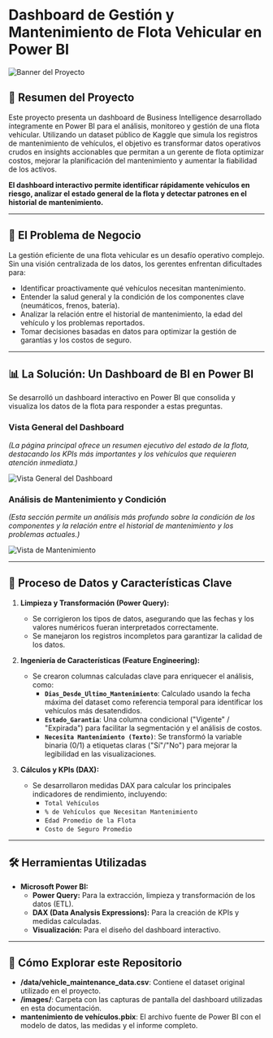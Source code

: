 # Dashboard de Gestión y Mantenimiento de Flota Vehicular en Power BI

![Banner del Proyecto]() 

## 📜 Resumen del Proyecto

Este proyecto presenta un dashboard de Business Intelligence desarrollado íntegramente en Power BI para el análisis, monitoreo y gestión de una flota vehicular. Utilizando un dataset público de Kaggle que simula los registros de mantenimiento de vehículos, el objetivo es transformar datos operativos crudos en insights accionables que permitan a un gerente de flota optimizar costos, mejorar la planificación del mantenimiento y aumentar la fiabilidad de los activos.

**El dashboard interactivo permite identificar rápidamente vehículos en riesgo, analizar el estado general de la flota y detectar patrones en el historial de mantenimiento.**

---

## 🎯 El Problema de Negocio

La gestión eficiente de una flota vehicular es un desafío operativo complejo. Sin una visión centralizada de los datos, los gerentes enfrentan dificultades para:
*   Identificar proactivamente qué vehículos necesitan mantenimiento.
*   Entender la salud general y la condición de los componentes clave (neumáticos, frenos, batería).
*   Analizar la relación entre el historial de mantenimiento, la edad del vehículo y los problemas reportados.
*   Tomar decisiones basadas en datos para optimizar la gestión de garantías y los costos de seguro.

---

## 📊 La Solución: Un Dashboard de BI en Power BI

Se desarrolló un dashboard interactivo en Power BI que consolida y visualiza los datos de la flota para responder a estas preguntas.

### Vista General del Dashboard
*(La página principal ofrece un resumen ejecutivo del estado de la flota, destacando los KPIs más importantes y los vehículos que requieren atención inmediata.)*

![Vista General del Dashboard]()

### Análisis de Mantenimiento y Condición
*(Esta sección permite un análisis más profundo sobre la condición de los componentes y la relación entre el historial de mantenimiento y los problemas actuales.)*

![Vista de Mantenimiento]()

---

## 🔧 Proceso de Datos y Características Clave

1.  **Limpieza y Transformación (Power Query):**
    *   Se corrigieron los tipos de datos, asegurando que las fechas y los valores numéricos fueran interpretados correctamente.
    *   Se manejaron los registros incompletos para garantizar la calidad de los datos.

2.  **Ingeniería de Características (Feature Engineering):**
    *   Se crearon columnas calculadas clave para enriquecer el análisis, como:
        *   **`Dias_Desde_Ultimo_Mantenimiento`**: Calculado usando la fecha máxima del dataset como referencia temporal para identificar los vehículos más desatendidos.
        *   **`Estado_Garantia`**: Una columna condicional ("Vigente" / "Expirada") para facilitar la segmentación y el análisis de costos.
        *   **`Necesita Mantenimiento (Texto)`**: Se transformó la variable binaria (0/1) a etiquetas claras ("Sí"/"No") para mejorar la legibilidad en las visualizaciones.

3.  **Cálculos y KPIs (DAX):**
    *   Se desarrollaron medidas DAX para calcular los principales indicadores de rendimiento, incluyendo:
        *   `Total Vehículos`
        *   `% de Vehículos que Necesitan Mantenimiento`
        *   `Edad Promedio de la Flota`
        *   `Costo de Seguro Promedio`

---

## 🛠️ Herramientas Utilizadas

*   **Microsoft Power BI:**
    *   **Power Query:** Para la extracción, limpieza y transformación de los datos (ETL).
    *   **DAX (Data Analysis Expressions):** Para la creación de KPIs y medidas calculadas.
    *   **Visualización:** Para el diseño del dashboard interactivo.


---

## 🚀 Cómo Explorar este Repositorio

*   **/data/vehicle_maintenance_data.csv**: Contiene el dataset original utilizado en el proyecto.
*   **/images/**: Carpeta con las capturas de pantalla del dashboard utilizadas en esta documentación.
*   **mantenimiento de vehículos.pbix**: El archivo fuente de Power BI con el modelo de datos, las medidas y el informe completo.
